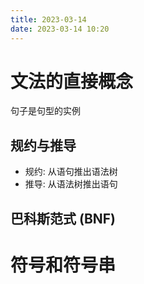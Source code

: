 ```yaml
---
title: 2023-03-14 
date: 2023-03-14 10:20
---
```

# 文法的直接概念
句子是句型的实例
## 规约与推导
- 规约: 从语句推出语法树
- 推导: 从语法树推出语句
## 巴科斯范式 (BNF)

# 符号和符号串

